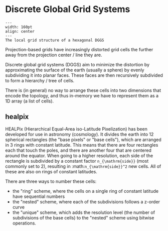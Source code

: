 # Discrete Global Grid Systems

```{figure} ./dggs.png
---
width: 160pt
align: center
---
The local grid structure of a hexagonal DGGS
```

Projection-based grids have increasingly distorted grid cells the further away from the projection center / line they are.

Discrete global grid systems (DGGS) aim to minimize the distortion by approximating the surface of the earth (usually a sphere) by evenly subdividing it into planar faces. These faces are then recursively subdivided to form a hierarchy / tree of cells.

There is (in general) no way to arrange these cells into two dimensions that encode the topology, and thus in-memory we have to represent them as a 1D array (a list of cells).

## healpix

HEALPix (Hierarchical Equal-Area iso-Latitude Pixelization) has been developed for use in astronomy (cosmology). It divides the earth into 12 spherical rectangles (the "base pixels" or "base cells"), which are arranged in 3 rings with constant latitude. This means that there are four rectangles each that touch the poles, and there are another four that are centered around the equator. When going to a higher resolution, each side of the rectangle is subdivided by a constant factor `n_{\mathrm{side}}` (most commonly set to 2), resulting in :math:`n_{\mathrm{side}}^2` new cells. All of these are also on rings of constant latitudes.

There are three ways to number these cells:

- the "ring" scheme, where the cells on a single ring of constant latitude have sequential numbers
- the "nested" scheme, where each of the subdivisions follows a z-order curve
- the "unique" scheme, which adds the resolution level (the number of subdivisions of the base cells) to the "nested" scheme using bitwise operations.
